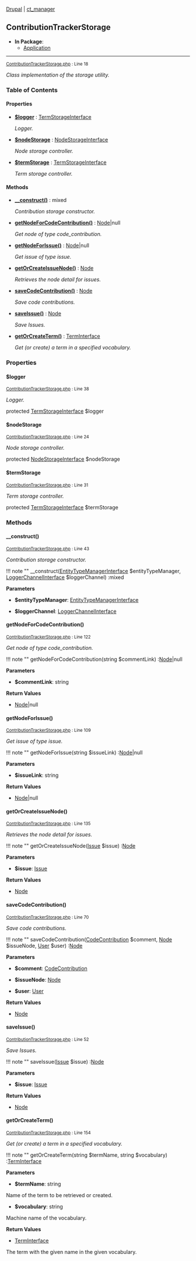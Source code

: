 
[Drupal](../namespaces/drupal.md) | [ct_manager](../namespaces/drupal-ct-manager.md)

## ContributionTrackerStorage


- **In Package**:
    - [Application](../packages/Application.md)
  


---





<small>[ContributionTrackerStorage.php](../files/web-modules-custom-ct-manager-src-contributiontrackerstorage.md) : Line 18</small>

*Class implementation of the storage utility.*









### Table of Contents









#### Properties
- **[$logger](../classes/Drupal-ct-manager-ContributionTrackerStorage.md#logger)**
         : [TermStorageInterface](# "\Drupal\taxonomy\TermStorageInterface")  

  *Logger.*

- **[$nodeStorage](../classes/Drupal-ct-manager-ContributionTrackerStorage.md#nodestorage)**
         : [NodeStorageInterface](# "\Drupal\node\NodeStorageInterface")  

  *Node storage controller.*

- **[$termStorage](../classes/Drupal-ct-manager-ContributionTrackerStorage.md#termstorage)**
         : [TermStorageInterface](# "\Drupal\taxonomy\TermStorageInterface")  

  *Term storage controller.*


#### Methods
- **[__construct()](../classes/Drupal-ct-manager-ContributionTrackerStorage.md#__construct)**
           : mixed

  *Contribution storage constructor.*

- **[getNodeForCodeContribution()](../classes/Drupal-ct-manager-ContributionTrackerStorage.md#getnodeforcodecontribution)**
           : [Node](# "\Drupal\node\Entity\Node")|null

  *Get node of type code_contribution.*

- **[getNodeForIssue()](../classes/Drupal-ct-manager-ContributionTrackerStorage.md#getnodeforissue)**
           : [Node](# "\Drupal\node\Entity\Node")|null

  *Get issue of type issue.*

- **[getOrCreateIssueNode()](../classes/Drupal-ct-manager-ContributionTrackerStorage.md#getorcreateissuenode)**
           : [Node](# "\Drupal\node\Entity\Node")

  *Retrieves the node detail for issues.*

- **[saveCodeContribution()](../classes/Drupal-ct-manager-ContributionTrackerStorage.md#savecodecontribution)**
           : [Node](# "\Drupal\node\Entity\Node")

  *Save code contributions.*

- **[saveIssue()](../classes/Drupal-ct-manager-ContributionTrackerStorage.md#saveissue)**
           : [Node](# "\Drupal\node\Entity\Node")

  *Save Issues.*

- **[getOrCreateTerm()](../classes/Drupal-ct-manager-ContributionTrackerStorage.md#getorcreateterm)**
           : [TermInterface](# "\Drupal\taxonomy\TermInterface")

  *Get (or create) a term in a specified vocabulary.*







### Properties

#### $logger

<small>[ContributionTrackerStorage.php](../files/web-modules-custom-ct-manager-src-contributiontrackerstorage.md) : Line 38</small>

*Logger.*


protected [TermStorageInterface](# "\Drupal\taxonomy\TermStorageInterface") $logger







#### $nodeStorage

<small>[ContributionTrackerStorage.php](../files/web-modules-custom-ct-manager-src-contributiontrackerstorage.md) : Line 24</small>

*Node storage controller.*


protected [NodeStorageInterface](# "\Drupal\node\NodeStorageInterface") $nodeStorage







#### $termStorage

<small>[ContributionTrackerStorage.php](../files/web-modules-custom-ct-manager-src-contributiontrackerstorage.md) : Line 31</small>

*Term storage controller.*


protected [TermStorageInterface](# "\Drupal\taxonomy\TermStorageInterface") $termStorage









### Methods

#### __construct()

<small>[ContributionTrackerStorage.php](../files/web-modules-custom-ct-manager-src-contributiontrackerstorage.md) : Line 43</small>

*Contribution storage constructor.*

!!! note ""
    __construct([EntityTypeManagerInterface](# "\Drupal\Core\Entity\EntityTypeManagerInterface") $entityTypeManager, [LoggerChannelInterface](# "\Drupal\Core\Logger\LoggerChannelInterface") $loggerChannel) :mixed




**Parameters**

- **$entityTypeManager**: [EntityTypeManagerInterface](# "\Drupal\Core\Entity\EntityTypeManagerInterface")
    
- **$loggerChannel**: [LoggerChannelInterface](# "\Drupal\Core\Logger\LoggerChannelInterface")
    







#### getNodeForCodeContribution()

<small>[ContributionTrackerStorage.php](../files/web-modules-custom-ct-manager-src-contributiontrackerstorage.md) : Line 122</small>

*Get node of type code_contribution.*

!!! note ""
    getNodeForCodeContribution(string $commentLink) :[Node](# "\Drupal\node\Entity\Node")|null




**Parameters**

- **$commentLink**: string
    





**Return Values**

- [Node](# "\Drupal\node\Entity\Node")|null



#### getNodeForIssue()

<small>[ContributionTrackerStorage.php](../files/web-modules-custom-ct-manager-src-contributiontrackerstorage.md) : Line 109</small>

*Get issue of type issue.*

!!! note ""
    getNodeForIssue(string $issueLink) :[Node](# "\Drupal\node\Entity\Node")|null




**Parameters**

- **$issueLink**: string
    





**Return Values**

- [Node](# "\Drupal\node\Entity\Node")|null



#### getOrCreateIssueNode()

<small>[ContributionTrackerStorage.php](../files/web-modules-custom-ct-manager-src-contributiontrackerstorage.md) : Line 135</small>

*Retrieves the node detail for issues.*

!!! note ""
    getOrCreateIssueNode([Issue](../classes/Drupal-ct-manager-Data-Issue.md) $issue) :[Node](# "\Drupal\node\Entity\Node")




**Parameters**

- **$issue**: [Issue](../classes/Drupal-ct-manager-Data-Issue.md)
    





**Return Values**

- [Node](# "\Drupal\node\Entity\Node")



#### saveCodeContribution()

<small>[ContributionTrackerStorage.php](../files/web-modules-custom-ct-manager-src-contributiontrackerstorage.md) : Line 70</small>

*Save code contributions.*

!!! note ""
    saveCodeContribution([CodeContribution](../classes/Drupal-ct-manager-Data-CodeContribution.md) $comment, [Node](# "\Drupal\node\Entity\Node") $issueNode, [User](# "\Drupal\user\Entity\User") $user) :[Node](# "\Drupal\node\Entity\Node")




**Parameters**

- **$comment**: [CodeContribution](../classes/Drupal-ct-manager-Data-CodeContribution.md)
    
- **$issueNode**: [Node](# "\Drupal\node\Entity\Node")
    
- **$user**: [User](# "\Drupal\user\Entity\User")
    





**Return Values**

- [Node](# "\Drupal\node\Entity\Node")



#### saveIssue()

<small>[ContributionTrackerStorage.php](../files/web-modules-custom-ct-manager-src-contributiontrackerstorage.md) : Line 52</small>

*Save Issues.*

!!! note ""
    saveIssue([Issue](../classes/Drupal-ct-manager-Data-Issue.md) $issue) :[Node](# "\Drupal\node\Entity\Node")




**Parameters**

- **$issue**: [Issue](../classes/Drupal-ct-manager-Data-Issue.md)
    





**Return Values**

- [Node](# "\Drupal\node\Entity\Node")



#### getOrCreateTerm()

<small>[ContributionTrackerStorage.php](../files/web-modules-custom-ct-manager-src-contributiontrackerstorage.md) : Line 154</small>

*Get (or create) a term in a specified vocabulary.*

!!! note ""
    getOrCreateTerm(string $termName, string $vocabulary) :[TermInterface](# "\Drupal\taxonomy\TermInterface")




**Parameters**

- **$termName**: string
    
Name of the term to be retrieved or created.

- **$vocabulary**: string
    
Machine name of the vocabulary.






**Return Values**

- [TermInterface](# "\Drupal\taxonomy\TermInterface")


The term with the given name in the given vocabulary.




